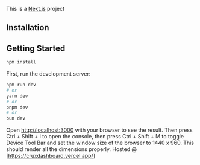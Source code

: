 This is a [Next.js](https://nextjs.org/) project 
## Installation

## Getting Started
```bash
npm install
```
First, run the development server:

```bash
npm run dev
# or
yarn dev
# or
pnpm dev
# or
bun dev
```

Open [http://localhost:3000](http://localhost:3000) with your browser to see the result.
Then press Ctrl + Shift + I to open the console, then press Ctrl + Shift + M to toggle Device Tool Bar and set the window size of the browser to 1440 x 960.
This should render all the dimensions properly.
Hosted @ [https://cruxdashboard.vercel.app/]
